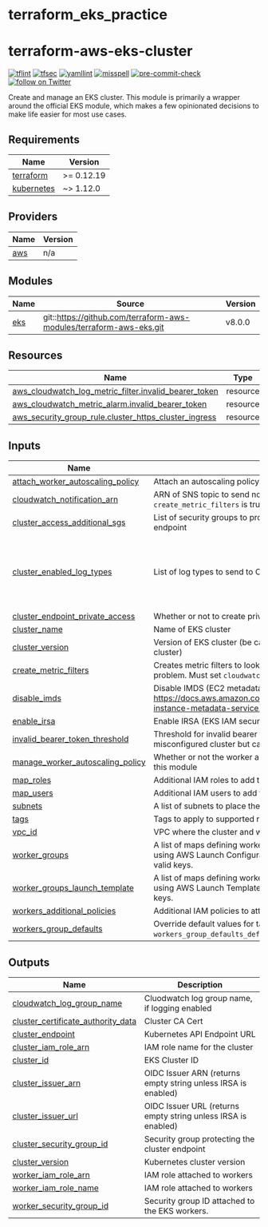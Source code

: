 # terraform_eks_practice

# terraform-aws-eks-cluster

[![tflint](https://github.com/rhythmictech/terraform-aws-eks-cluster/workflows/tflint/badge.svg?branch=master&event=push)](https://github.com/rhythmictech/terraform-aws-eks-cluster/actions?query=workflow%3Atflint+event%3Apush+branch%3Amaster)
[![tfsec](https://github.com/rhythmictech/terraform-aws-eks-cluster/workflows/tfsec/badge.svg?branch=master&event=push)](https://github.com/rhythmictech/terraform-aws-eks-cluster/actions?query=workflow%3Atfsec+event%3Apush+branch%3Amaster)
[![yamllint](https://github.com/rhythmictech/terraform-aws-eks-cluster/workflows/yamllint/badge.svg?branch=master&event=push)](https://github.com/rhythmictech/terraform-aws-eks-cluster/actions?query=workflow%3Ayamllint+event%3Apush+branch%3Amaster)
[![misspell](https://github.com/rhythmictech/terraform-aws-eks-cluster/workflows/misspell/badge.svg?branch=master&event=push)](https://github.com/rhythmictech/terraform-aws-eks-cluster/actions?query=workflow%3Amisspell+event%3Apush+branch%3Amaster)
[![pre-commit-check](https://github.com/rhythmictech/terraform-aws-eks-cluster/workflows/pre-commit-check/badge.svg?branch=master&event=push)](https://github.com/rhythmictech/terraform-aws-eks-cluster/actions?query=workflow%3Apre-commit-check+event%3Apush+branch%3Amaster)
<a href="https://twitter.com/intent/follow?screen_name=RhythmicTech"><img src="https://img.shields.io/twitter/follow/RhythmicTech?style=social&logo=twitter" alt="follow on Twitter"></a>

Create and manage an EKS cluster. This module is primarily a wrapper around the official EKS module, which makes a few opinionated decisions to make life easier for most use cases.

<!-- BEGINNING OF PRE-COMMIT-TERRAFORM DOCS HOOK -->
## Requirements

| Name | Version |
|------|---------|
| <a name="requirement_terraform"></a> [terraform](#requirement\_terraform) | >= 0.12.19 |
| <a name="requirement_kubernetes"></a> [kubernetes](#requirement\_kubernetes) | ~> 1.12.0 |

## Providers

| Name | Version |
|------|---------|
| <a name="provider_aws"></a> [aws](#provider\_aws) | n/a |

## Modules

| Name | Source | Version |
|------|--------|---------|
| <a name="module_eks"></a> [eks](#module\_eks) | git::https://github.com/terraform-aws-modules/terraform-aws-eks.git | v8.0.0 |

## Resources

| Name | Type |
|------|------|
| [aws_cloudwatch_log_metric_filter.invalid_bearer_token](https://registry.terraform.io/providers/hashicorp/aws/latest/docs/resources/cloudwatch_log_metric_filter) | resource |
| [aws_cloudwatch_metric_alarm.invalid_bearer_token](https://registry.terraform.io/providers/hashicorp/aws/latest/docs/resources/cloudwatch_metric_alarm) | resource |
| [aws_security_group_rule.cluster_https_cluster_ingress](https://registry.terraform.io/providers/hashicorp/aws/latest/docs/resources/security_group_rule) | resource |

## Inputs

| Name | Description | Type | Default | Required |
|------|-------------|------|---------|:--------:|
| <a name="input_attach_worker_autoscaling_policy"></a> [attach\_worker\_autoscaling\_policy](#input\_attach\_worker\_autoscaling\_policy) | Attach an autoscaling policy to the workers | `bool` | `false` | no |
| <a name="input_cloudwatch_notification_arn"></a> [cloudwatch\_notification\_arn](#input\_cloudwatch\_notification\_arn) | ARN of SNS topic to send notifications to. Only used if `create_metric_filters` is true. | `string` | `null` | no |
| <a name="input_cluster_access_additional_sgs"></a> [cluster\_access\_additional\_sgs](#input\_cluster\_access\_additional\_sgs) | List of security groups to provide access to the internal cluster endpoint | `list(string)` | `[]` | no |
| <a name="input_cluster_enabled_log_types"></a> [cluster\_enabled\_log\_types](#input\_cluster\_enabled\_log\_types) | List of log types to send to CloudWatch | `list(string)` | <pre>[<br>  "api",<br>  "audit",<br>  "authenticator",<br>  "controllerManager",<br>  "scheduler"<br>]</pre> | no |
| <a name="input_cluster_endpoint_private_access"></a> [cluster\_endpoint\_private\_access](#input\_cluster\_endpoint\_private\_access) | Whether or not to create private endpoint for cluster access | `bool` | `true` | no |
| <a name="input_cluster_name"></a> [cluster\_name](#input\_cluster\_name) | Name of EKS cluster | `string` | n/a | yes |
| <a name="input_cluster_version"></a> [cluster\_version](#input\_cluster\_version) | Version of EKS cluster (be careful about changing this on a running cluster) | `string` | `"1.15"` | no |
| <a name="input_create_metric_filters"></a> [create\_metric\_filters](#input\_create\_metric\_filters) | Creates metric filters to look for kubernetes logs that indicate a problem. Must set `cloudwatch_notification_arn = true` if used. | `bool` | `false` | no |
| <a name="input_disable_imds"></a> [disable\_imds](#input\_disable\_imds) | Disable IMDS (EC2 metadata url) for pods, see https://docs.aws.amazon.com/AWSEC2/latest/UserGuide/configuring-instance-metadata-service.html | `bool` | `false` | no |
| <a name="input_enable_irsa"></a> [enable\_irsa](#input\_enable\_irsa) | Enable IRSA (EKS IAM security OIDC provider) | `bool` | `true` | no |
| <a name="input_invalid_bearer_token_threshold"></a> [invalid\_bearer\_token\_threshold](#input\_invalid\_bearer\_token\_threshold) | Threshold for invalid bearer token alerting. This can indicate a misconfigured cluster but can fire false positives if set too low. | `number` | `10` | no |
| <a name="input_manage_worker_autoscaling_policy"></a> [manage\_worker\_autoscaling\_policy](#input\_manage\_worker\_autoscaling\_policy) | Whether or not the worker autoscaling policy should be managed by this module | `bool` | `false` | no |
| <a name="input_map_roles"></a> [map\_roles](#input\_map\_roles) | Additional IAM roles to add to the aws-auth configmap. | `list(any)` | `[]` | no |
| <a name="input_map_users"></a> [map\_users](#input\_map\_users) | Additional IAM users to add to the aws-auth configmap. | `list(any)` | `[]` | no |
| <a name="input_subnets"></a> [subnets](#input\_subnets) | A list of subnets to place the EKS cluster and workers within. | `list(string)` | n/a | yes |
| <a name="input_tags"></a> [tags](#input\_tags) | Tags to apply to supported resources | `map(string)` | `{}` | no |
| <a name="input_vpc_id"></a> [vpc\_id](#input\_vpc\_id) | VPC where the cluster and workers will be deployed. | `string` | n/a | yes |
| <a name="input_worker_groups"></a> [worker\_groups](#input\_worker\_groups) | A list of maps defining worker group configurations to be defined using AWS Launch Configurations. See workers\_group\_defaults for valid keys. | `list(any)` | `[]` | no |
| <a name="input_worker_groups_launch_template"></a> [worker\_groups\_launch\_template](#input\_worker\_groups\_launch\_template) | A list of maps defining worker group configurations to be defined using AWS Launch Template. See workers\_group\_defaults for valid keys. | `list` | `[]` | no |
| <a name="input_workers_additional_policies"></a> [workers\_additional\_policies](#input\_workers\_additional\_policies) | Additional IAM policies to attach (use ARNs) | `list(string)` | `[]` | no |
| <a name="input_workers_group_defaults"></a> [workers\_group\_defaults](#input\_workers\_group\_defaults) | Override default values for target groups. See `workers_group_defaults_defaults` in local.tf for valid keys. | `map` | `{}` | no |

## Outputs

| Name | Description |
|------|-------------|
| <a name="output_cloudwatch_log_group_name"></a> [cloudwatch\_log\_group\_name](#output\_cloudwatch\_log\_group\_name) | Cluodwatch log group name, if logging enabled |
| <a name="output_cluster_certificate_authority_data"></a> [cluster\_certificate\_authority\_data](#output\_cluster\_certificate\_authority\_data) | Cluster CA Cert |
| <a name="output_cluster_endpoint"></a> [cluster\_endpoint](#output\_cluster\_endpoint) | Kubernetes API Endpoint URL |
| <a name="output_cluster_iam_role_arn"></a> [cluster\_iam\_role\_arn](#output\_cluster\_iam\_role\_arn) | IAM role name for the cluster |
| <a name="output_cluster_id"></a> [cluster\_id](#output\_cluster\_id) | EKS Cluster ID |
| <a name="output_cluster_issuer_arn"></a> [cluster\_issuer\_arn](#output\_cluster\_issuer\_arn) | OIDC Issuer ARN (returns empty string unless IRSA is enabled) |
| <a name="output_cluster_issuer_url"></a> [cluster\_issuer\_url](#output\_cluster\_issuer\_url) | OIDC Issuer URL (returns empty string unless IRSA is enabled) |
| <a name="output_cluster_security_group_id"></a> [cluster\_security\_group\_id](#output\_cluster\_security\_group\_id) | Security group protecting the cluster endpoint |
| <a name="output_cluster_version"></a> [cluster\_version](#output\_cluster\_version) | Kubernetes cluster version |
| <a name="output_worker_iam_role_arn"></a> [worker\_iam\_role\_arn](#output\_worker\_iam\_role\_arn) | IAM role attached to workers |
| <a name="output_worker_iam_role_name"></a> [worker\_iam\_role\_name](#output\_worker\_iam\_role\_name) | IAM role attached to workers |
| <a name="output_worker_security_group_id"></a> [worker\_security\_group\_id](#output\_worker\_security\_group\_id) | Security group ID attached to the EKS workers. |
<!-- END OF PRE-COMMIT-TERRAFORM DOCS HOOK -->
